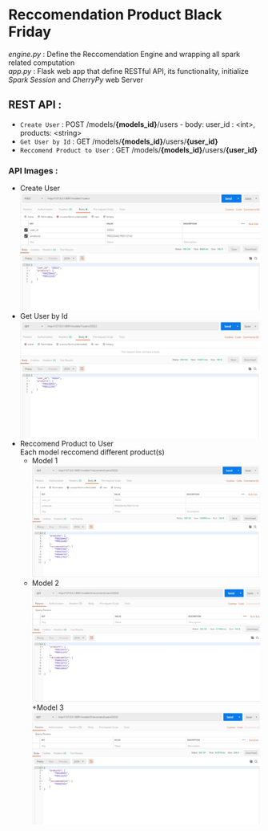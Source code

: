# Reccomendation Product Black Friday
*engine.py* : Define the Reccomendation Engine and wrapping all spark related computation <br>
*app.py* : Flask web app that define RESTful API, its functionality, initialize *Spark Session* and *CherryPy* web Server <br> 

## REST API :
+ `Create User` : POST /models/__{models_id}__/users - body: user_id : \<int\>, products: \<string\>
+ `Get User by Id` : GET /models/__{models_id}__/users/__{user_id}__
+ `Reccomend Product to User` : GET /models/__{models_id}__/users/__{user_id}__

### API Images :
+ Create User <br>
![Alt text](../img/05_image_1.jpg)
+ Get User by Id <br>
![Alt text](../img/05_image_2.jpg)
+ Reccomend Product to User <br>
Each model reccomend different product(s)
    + Model 1
    ![Alt text](../img/05_image_3.jpg)
    + Model 2
    ![Alt text](../img/05_image_4.jpg)
    +Model 3
    ![Alt text](../img/05_image_5.jpg)


